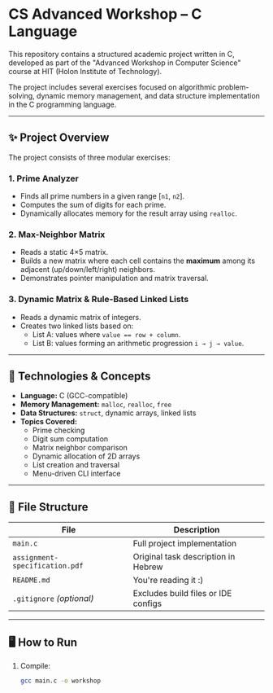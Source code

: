 # CS Advanced Workshop – C Language

This repository contains a structured academic project written in C, developed as part of the "Advanced Workshop in Computer Science" course at HIT (Holon Institute of Technology).

The project includes several exercises focused on algorithmic problem-solving, dynamic memory management, and data structure implementation in the C programming language.

---

## ✨ Project Overview

The project consists of three modular exercises:

### 1. Prime Analyzer
- Finds all prime numbers in a given range [`n1`, `n2`].
- Computes the sum of digits for each prime.
- Dynamically allocates memory for the result array using `realloc`.

### 2. Max-Neighbor Matrix
- Reads a static 4×5 matrix.
- Builds a new matrix where each cell contains the **maximum** among its adjacent (up/down/left/right) neighbors.
- Demonstrates pointer manipulation and matrix traversal.

### 3. Dynamic Matrix & Rule-Based Linked Lists
- Reads a dynamic matrix of integers.
- Creates two linked lists based on:
  - List A: values where `value == row + column`.
  - List B: values forming an arithmetic progression `i → j → value`.

---

## 🔧 Technologies & Concepts

- **Language:** C (GCC-compatible)
- **Memory Management:** `malloc`, `realloc`, `free`
- **Data Structures:** `struct`, dynamic arrays, linked lists
- **Topics Covered:**
  - Prime checking
  - Digit sum computation
  - Matrix neighbor comparison
  - Dynamic allocation of 2D arrays
  - List creation and traversal
  - Menu-driven CLI interface

---

## 📁 File Structure

| File                     | Description                            |
|--------------------------|----------------------------------------|
| `main.c`                 | Full project implementation             |
| `assignment-specification.pdf` | Original task description in Hebrew |
| `README.md`              | You're reading it :)                    |
| `.gitignore` *(optional)*| Excludes build files or IDE configs     |

---

## 🖥️ How to Run

1. Compile:
   ```bash
   gcc main.c -o workshop
